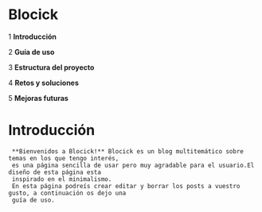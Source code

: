 # Blocick
 1  **Introducción**
 
 2  **Guía de uso**
 
 3  **Estructura del proyecto**

 4   **Retos y soluciones**

 5  **Mejoras futuras**


  <h1><strong>Introducción</strong></h1>

     **Bienvenidos a Blocick!** Blocick es un blog multitemático sobre temas en los que tengo interés,
     es una página sencilla de usar pero muy agradable para el usuario.El diseño de esta página esta
     inspirado en el minimalismo.
     En esta página podreís crear editar y borrar los posts a vuestro gusto, a continuación os dejo una
     guía de uso.
